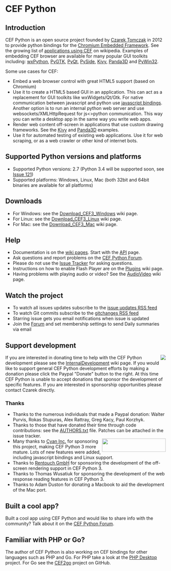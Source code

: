 # CEF Python

## Introduction

CEF Python is an open source project founded by <a href="http://www.linkedin.com/in/czarektomczak">Czarek Tomczak</a> in 2012 to provide python bindings for the <a href="http://code.google.com/p/chromiumembedded/">Chromium Embedded Framework</a>. See the growing list of <a href="http://en.wikipedia.org/wiki/Chromium_Embedded_Framework#Applications_using_CEF">applications using CEF</a> on wikipedia. Examples of embedding CEF browser are available for many popular GUI toolkits including: <a href="../wiki/wxPython">wxPython</a>, <a href="http://code.google.com/p/cefpython/wiki/PyGTK">PyGTK</a>, <a href="http://code.google.com/p/cefpython/wiki/PyQt">PyQt</a>, <a href="http://code.google.com/p/cefpython/wiki/PySide">PySide</a>, <a href="http://code.google.com/p/cefpython/wiki/Kivy">Kivy</a>, <a href="http://code.google.com/p/cefpython/wiki/Panda3D">Panda3D</a> and <a href="https://code.google.com/p/cefpython/source/browse/cefpython/cef3/windows/binaries_32bit/pywin32.py">PyWin32</a>.

Some use cases for CEF: 

* Embed a web browser control with great HTML5 support (based on Chromium)
* Use it to create a HTML5 based GUI in an application. This can act as a replacement for GUI toolkits like wxWidgets/Qt/Gtk. For native communication between javascript and python use <a href="http://code.google.com/p/cefpython/wiki/JavascriptBindings">javascript bindings</a>. Another option is to run an internal python web server and use websockets/XMLHttpRequest for js&lt;&gt;python communication. This way you can write a desktop app in the same way you write web apps. 
* Render web content off-screen in applications that use custom drawing frameworks. See the <a href="http://code.google.com/p/cefpython/wiki/Kivy">Kivy</a> and <a href="http://code.google.com/p/cefpython/wiki/Panda3D">Panda3D</a> examples.
* Use it for automated testing of existing web applications. Use it for web scraping, or as a web crawler or other kind of internet bots.

## Supported Python versions and platforms

* Supported Python versions: 2.7 (Python 3.4 will be supported soon, see <a title="Support for Python 3.4"  href="http://code.google.com/p/cefpython/issues/detail?id=121">Issue 121</a>)
* Supported platforms: Windows, Linux, Mac (both 32bit and 64bit binaries are available for all platforms)

## Downloads

* For Windows: see the <a href="http://code.google.com/p/cefpython/wiki/Download_CEF3_Windows">Download_CEF3_Windows</a> wiki page.
* For Linux: see the <a href="http://code.google.com/p/cefpython/wiki/Download_CEF3_Linux">Download_CEF3_Linux</a> wiki page.
* For Mac: see the <a href="http://code.google.com/p/cefpython/wiki/Download_CEF3_Mac">Download_CEF3_Mac</a> wiki page.

## Help

* Documentation is on the <a href="http://code.google.com/p/cefpython/w/list">wiki pages</a>. Start with the <a href="http://code.google.com/p/cefpython/wiki/API">API</a> page.
* Ask questions and report problems on the <a href="https://groups.google.com/group/cefpython">CEF Python Forum</a>.
* Please do not use the <a href="http://code.google.com/p/cefpython/issues/list">Issue Tracker</a> for asking questions.
* Instructions on how to enable Flash Player are on the <a href="http://code.google.com/p/cefpython/wiki/Plugins">Plugins</a> wiki page.
* Having problems with playing audio or video? See the <a href="http://code.google.com/p/cefpython/wiki/AudioVideo">AudioVideo</a> wiki page. 

## Watch the project

* To watch all issues updates subscribe to the <a href="https://code.google.com/feeds/p/cefpython/issueupdates/basic"> issue updates RSS feed</a>
* To watch Git commits subscribe to the <a href="https://code.google.com/feeds/p/cefpython/gitchanges/basic">gitchanges RSS feed</a>
* Starring issue gets you email notifications when issue is updated
* Join the <a href="http://groups.google.com/group/cefpython">Forum</a> and set membership settings to send Daily summaries via email

## Support development

<a href="https://www.paypal.com/cgi-bin/webscr?cmd=_s-xclick&amp;hosted_button_id=95W9VHNSFWRUN"><img align="right" src="https://www.paypalobjects.com/en_US/GB/i/btn/btn_donateCC_LG.gif"></img></a> If you are interested in donating time to help with the CEF Python development please see the <a href="http://code.google.com/p/cefpython/wiki/InternalDevelopment">InternalDevelopment</a> wiki page. If you would like to support general CEF Python development efforts by making a donation please click the Paypal "Donate" button to the right. At this time CEF Python is unable to accept donations that sponsor the development of specific features. If you are interested in sponsorship opportunities please contact Czarek directly.

### Thanks

* Thanks to the numerous individuals that made a Paypal donation: Walter Purvis, Rokas Stupuras, Alex Rattray, Greg Kacy, Paul Korzhyk.
* Thanks to those that have donated their time through code contributions: see the  <a href="https://code.google.com/p/cefpython/source/browse/cefpython/AUTHORS.txt">AUTHORS.txt</a> file. Patches can be attached in the issue tracker.
* <a href="http://www.cyaninc.com/"><img align="right" width="200" height="42" src="https://cefpython.googlecode.com/git/cefpython/var/cyan_new_logo.png"></img></a>Many thanks to <a href="http://www.cyaninc.com/">Cyan Inc.</a> for sponsoring this project, making CEF Python 3 more mature. Lots of new features were added, including javascript bindings and Linux support.
* Thanks to <a href="http://www.rentouch.ch/">Rentouch GmbH</a> for sponsoring the development of the off-screen rendering support in CEF Python 3.
* Thanks to Thomas Wusatiuk for sponsoring the development of the web response reading features in CEF Python 3.
* Thanks to Adam Duston for donating a Macbook to aid the development of the Mac port.

## Built a cool app?

Built a cool app using CEF Python and would like to share info with the community? Talk about it on the <a href="https://groups.google.com/group/cefpython?hl=en">CEF Python Forum</a>.

## Familiar with PHP or Go?

The author of CEF Python is also working on CEF bindings for other languages such as PHP and Go. For PHP take a look at the <a href="http://code.google.com/p/phpdesktop/">PHP Desktop</a> project. For Go see the <a href="https://github.com/CzarekTomczak/cef2go">CEF2go</a> project on GitHub.
